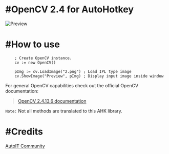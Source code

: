 # #OpenCV 2.4 for AutoHotkey
![Preview](https://i.imgur.com/AXHuWvE.png)

# #How to use
```AHK
    ; Create OpenCV instance.
	cv := new OpenCV()
		
	pImg := cv.LoadImage("2.png") ; Load IPL type image
	cv.ShowImage("Preview", pImg) ; Display input image inside window
```
For general OpenCV capabilities check out the official OpenCV documentation:
> [OpenCV 2.4.13.6 documentation](https://docs.opencv.org/2.4.13.6/)

`Note:` Not all methods are translated to this AHK library.

# #Credits

[AutoIT Community](https://www.autoitscript.com/forum/topic/160732-opencv-udf/)